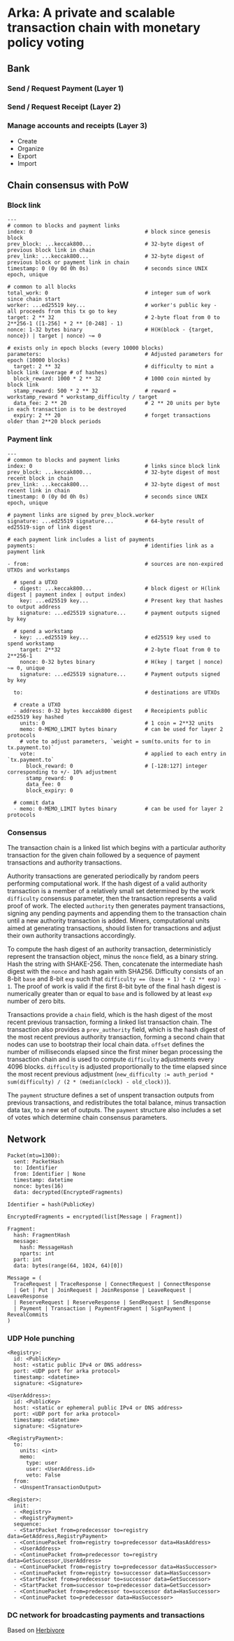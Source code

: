 
# Arka: A private and scalable transaction chain with monetary policy voting

## Bank

### Send / Request Payment (Layer 1)

### Send / Request Receipt (Layer 2)

### Manage accounts and receipts (Layer 3)

- Create
- Organize
- Export
- Import

## Chain consensus with PoW

### Block link

    ---
    # common to blocks and payment links
    index: 0                                    # block since genesis block
    prev_block: ...keccak800...                 # 32-byte digest of previous block link in chain
    prev_link: ...keccak800...                  # 32-byte digest of previous block or payment link in chain
    timestamp: 0 (0y 0d 0h 0s)                  # seconds since UNIX epoch, unique

    # common to all blocks
    total_work: 0                               # integer sum of work since chain start
    worker: ...ed25519 key...                   # worker's public key - all proceeds from this tx go to key
    target: 2 ** 32                             # 2-byte float from 0 to 2**256-1 ([1-256] * 2 ** [0-248] - 1)
    nonce: 1-32 bytes binary                    # H(H(block - {target, nonce}) | target | nonce) ~= 0

    # exists only in epoch blocks (every 10000 blocks)
    parameters:                                 # Adjusted parameters for epoch (10000 blocks)
      target: 2 ** 32                           # difficulty to mint a block link (average # of hashes)
      block_reward: 1000 * 2 ** 32              # 1000 coin minted by block link
      stamp_reward: 500 * 2 ** 32               # reward = workstamp_reward * workstamp_difficulty / target
      data_fee: 2 ** 20                         # 2 ** 20 units per byte in each transaction is to be destroyed
      expiry: 2 ** 20                           # forget transactions older than 2**20 block periods
    
### Payment link

    ---
    # common to blocks and payment links
    index: 0                                    # links since block link
    prev_block: ...keccak800...                 # 32-byte digest of most recent block in chain
    prev_link: ...keccak800...                  # 32-byte digest of most recent link in chain
    timestamp: 0 (0y 0d 0h 0s)                  # seconds since UNIX epoch, unique

    # payment links are signed by prev_block.worker
    signature: ...ed25519 signature...          # 64-byte result of ed25519-sign of link digest

    # each payment link includes a list of payments
    payments:                                   # identifies link as a payment link

    - from:                                     # sources are non-expired UTXOs and workstamps

      # spend a UTXO
      - digest: ...keccak800...                 # block digest or H(link digest | payment index | output index)
        key: ...ed25519 key...                  # Present key that hashes to output address
        signature: ...ed25519 signature...      # payment outputs signed by key

      # spend a workstamp
      - key: ...ed25519 key...                  # ed25519 key used to spend workstamp
        target: 2**32                           # 2-byte float from 0 to 2**256-1
        nonce: 0-32 bytes binary                # H(key | target | nonce) ~= 0, unique
        signature: ...ed25519 signature...      # Payment outputs signed by key

      to:                                       # destinations are UTXOs

      # create a UTXO
      - address: 0-32 bytes keccak800 digest    # Receipients public ed25519 key hashed
        units: 0                                # 1 coin = 2**32 units
        memo: 0-MEMO_LIMIT bytes binary         # can be used for layer 2 protocols
        # vote to adjust parameters, `weight = sum(to.units for to in tx.payment.to)`
        vote:                                   # applied to each entry in `tx.payment.to`
          block_reward: 0                       # [-128:127] integer corresponding to +/- 10% adjustment
          stamp_reward: 0
          data_fee: 0
          block_expiry: 0

      # commit data
      - memo: 0-MEMO_LIMIT bytes binary         # can be used for layer 2 protocols


### Consensus

The transaction chain is a linked list which begins with a particular authority transaction for the given chain followed by a sequence of payment transactions and authority transactions.

Authority transactions are generated periodically by random peers performing computational work.  If the hash digest of a valid authority transaction is a member of a relatively small set determined by the work `difficulty` consensus parameter, then the transaction represents a valid proof of work.  The elected `authority` then generates payment transactions, signing any pending payments and appending them to the transaction chain until a new authority transaction is added.  Miners, computational units aimed at generating transactions, should listen for transactions and adjust their own authority transactions accordingly.

To compute the hash digest of an authority transaction, deterministicly represent the transaction object, minus the `nonce` field, as a binary string.  Hash the string with SHAKE-256.  Then, concatenate the intermediate hash digest with the `nonce` and hash again with SHA256.  Difficulty consists of an 8-bit `base` and 8-bit `exp` such that `difficulty == (base + 1) * (2 ** exp) - 1`.  The proof of work is valid if the first 8-bit byte of the final hash digest is numerically greater than or equal to `base` and is followed by at least `exp` number of zero bits.

Transactions provide a `chain` field, which is the hash digest of the most recent previous transaction, forming a linked list transaction chain.  The transaction also provides a `prev_authority` field, which is the hash digest of the most recent previous authority transaction, forming a second chain that nodes can use to bootstrap their local chain data.  `offset` defines the number of milliseconds elapsed since the first miner began processing the transaction chain and is used to compute `difficulty` adjustments every 4096 blocks.  `difficulty` is adjusted proportionally to the time elapsed since the most recent previous adjustment (`new_difficulty := auth_period * sum(difficulty) / (2 * (median(clock) - old_clock))`).

The `payment` structure defines a set of unspent transaction outputs from previous transactions, and redistributes the total balance, minus transaction data tax, to a new set of outputs.  The `payment` structure also includes a set of votes which determine chain consensus parameters.  


## Network

    Packet(mtu=1300):
      sent: PacketHash
      to: Identifier
      from: Identifier | None
      timestamp: datetime
      nonce: bytes(16)
      data: decrypted(EncryptedFragments)

    Identifier = hash(PublicKey)

    EncryptedFragments = encrypted(list[Message | Fragment])

    Fragment:
      hash: FragmentHash
      message:
        hash: MessageHash
        nparts: int
      part: int
      data: bytes(range(64, 1024, 64)[0])
    
    Message = (
      TraceRequest | TraceResponse | ConnectRequest | ConnectResponse
      | Get | Put | JoinRequest | JoinResponse | LeaveRequest | LeaveResponse
      | ReserveRequest | ReserveResponse | SendRequest | SendResponse
      | Payment | Transaction | PaymentFragment | SignPayment | RevealCommits
    )

### UDP Hole punching

    <Registry>:
      id: <PublicKey>
      host: <static public IPv4 or DNS address>
      port: <UDP port for arka protocol>
      timestamp: <datetime>
      signature: <Signature>

    <UserAddress>:
      id: <PublicKey>
      host: <static or ephemeral public IPv4 or DNS address>
      port: <UDP port for arka protocol>
      timestamp: <datetime>
      signature: <Signature>

    <RegistryPayment>:
      to:
        units: <int>
        memo:
          type: user
          user: <UserAddress.id>
          veto: False
      from:
      - <UnspentTransactionOutput>

    <Register>:
      init:
      - <Registry>
      - <RegistryPayment>
      sequence:
      - <StartPacket from=predecessor to=registry data=GetAddress,RegistryPayment>
      - <ContinuePacket from=registry to=predecessor data=HasAddress>
      - <UserAddress>
      - <ContinuePacket from=predecessor to=registry data=GetSuccessor,UserAddress>
      - <ContinuePacket from=registry to=predecessor data=HasSuccessor>
      - <ContinuePacket from=registry to=successor data=HasSuccessor>
      - <StartPacket from=predecessor to=successor data=GetSuccessor>
      - <StartPacket from=successor to=predecessor data=GetSuccessor>
      - <ContinuePacket from=predecessor to=successor data=HasSuccessor>
      - <ContinuePacket to=predecessor data=HasSuccessor>
      

### DC network for broadcasting payments and transactions

Based on [Herbivore](https://www.cs.cornell.edu/people/egs/herbivore/herbivore.pdf)
